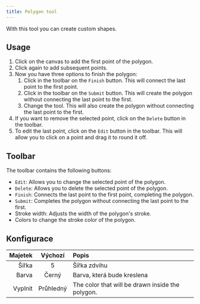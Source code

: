 ```yaml
---
title: Polygon tool
---
```


With this tool you can create custom shapes.

## Usage

1. Click on the canvas to add the first point of the polygon.
2. Click again to add subsequent points.
3. Now you have three options to finish the polygon:
   1. Click in the toolbar on the `Finish` button. This will connect the last point to the first point.
   2. Click in the toolbar on the `Submit` button. This will create the polygon without connecting the last point to the first.
   3. Change the tool. This will also create the polygon without connecting the last point to the first.
4. If you want to remove the selected point, click on the `Delete` button in the toolbar.
5. To edit the last point, click on the `Edit` button in the toolbar. This will allow you to click on a point and drag it to round it off.

## Toolbar

The toolbar contains the following buttons:

- `Edit`: Allows you to change the selected point of the polygon.
- `Delete`: Allows you to delete the selected point of the polygon.
- `Finish`: Connects the last point to the first point, completing the polygon.
- `Submit`: Completes the polygon without connecting the last point to the first.
- Stroke width: Adjusts the width of the polygon's stroke.
- Colors to change the stroke color of the polygon.

## Konfigurace

| Majetek |  Výchozí  | Popis                                                            |
| ------: | :-------: | :--------------------------------------------------------------- |
|   Šířka |     5     | Šířka zdvihu                                                     |
|   Barva |   Černý   | Barva, která bude kreslena                                       |
| Vyplnit | Průhledný | The color that will be drawn inside the polygon. |
